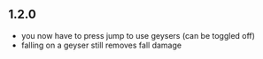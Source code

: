 ## 1.2.0
* you now have to press jump to use geysers (can be toggled off)
* falling on a geyser still removes fall damage